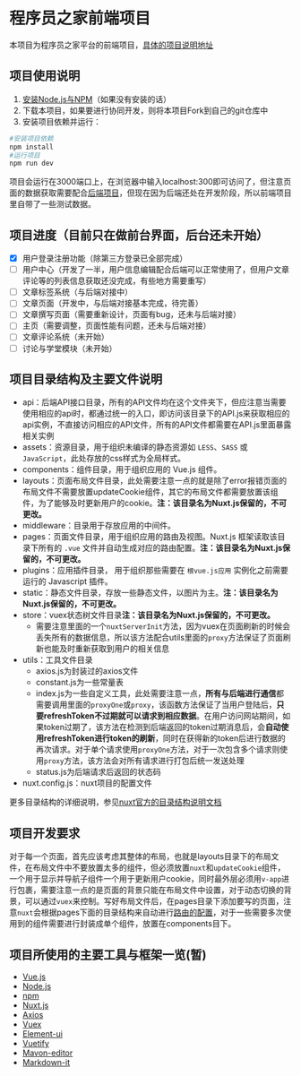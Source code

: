 # 程序员之家前端项目

 本项目为程序员之家平台的前端项目，[具体的项目说明地址](https://github.com/CXYZJ408/CXYZJ)

## 项目使用说明

1. [安装Node.js与NPM](https://www.jianshu.com/p/03a76b2e7e00)（如果没有安装的话）
2. 下载本项目，如果要进行协同开发，则将本项目Fork到自己的git仓库中
3. 安装项目依赖并运行：

```bash
#安装项目依赖
npm install
#运行项目
npm run dev
```

项目会运行在3000端口上，在浏览器中输入localhost:300即可访问了，但注意页面的数据获取需要配合[后端项目](https://github.com/CXYZJ408/cxyzjback)，但现在因为后端还处在开发阶段，所以前端项目里自带了一些测试数据。

## 项目进度（目前只在做前台界面，后台还未开始）

- [x] 用户登录注册功能（除第三方登录已全部完成）
- [ ] 用户中心（开发了一半，用户信息编辑配合后端可以正常使用了，但用户文章评论等的列表信息获取还没完成，有些地方需要重写）
- [ ] 文章标签系统（与后端对接中）
- [ ] 文章页面（开发中，与后端对接基本完成，待完善）
- [ ] 文章撰写页面（需要重新设计，页面有bug，还未与后端对接）
- [ ] 主页（需要调整，页面性能有问题，还未与后端对接）
- [ ] 文章评论系统（未开始）
- [ ] 讨论与学堂模块（未开始）

## 项目目录结构及主要文件说明

 - api：后端API接口目录，所有的API文件均在这个文件夹下，但应注意当需要使用相应的api时，都通过统一的入口，即访问该目录下的API.js来获取相应的api实例，不直接访问相应的API文件，所有的API文件都需要在API.js里面暴露相关实例
 - assets：资源目录，用于组织未编译的静态资源如 `LESS`、`SASS` 或 `JavaScript`，此处存放的css样式为全局样式。
 - components：组件目录，用于组织应用的 Vue.js 组件。
 - layouts：页面布局文件目录，此处需要注意一点的就是除了error报错页面的布局文件不需要放置updateCookie组件，其它的布局文件都需要放置该组件，为了能够及时更新用户的cookie。**注：该目录名为Nuxt.js保留的，不可更改。**
 - middleware：目录用于存放应用的中间件。
 - pages：页面文件目录，用于组织应用的路由及视图。Nuxt.js 框架读取该目录下所有的 `.vue` 文件并自动生成对应的路由配置。**注：该目录名为Nuxt.js保留的，不可更改。**
 - plugins：应用插件目录， 用于组织那些需要在 `根vue.js应用` 实例化之前需要运行的 Javascript 插件。
 - static：静态文件目录，存放一些静态文件，以图片为主。**注：该目录名为Nuxt.js保留的，不可更改。**
 - store：vuex状态树文件目录**注：该目录名为Nuxt.js保留的，不可更改。**
    - 需要注意里面的一个`nuxtServerInit`方法，因为vuex在页面刷新的时候会丢失所有的数据信息，所以该方法配合utils里面的`proxy`方法保证了页面刷新也能及时重新获取到用户的相关信息
 - utils：工具文件目录
    - axios.js为封装过的axios文件
    - constant.js为一些常量表
    - index.js为一些自定义工具，此处需要注意一点，**所有与后端进行通信**都需要调用里面的`proxyOne`或`proxy`，该函数方法保证了当用户登陆后，**只要refreshToken不过期就可以请求到相应数据**。在用户访问网站期间，如果token过期了，该方法在检测到后端返回的token过期消息后，会**自动使用refreshToken进行token的刷新**，同时在获得新的token后进行数据的再次请求。对于单个请求使用`proxyOne`方法，对于一次包含多个请求则使用`proxy`方法，该方法会对所有请求进行打包后统一发送处理
    - status.js为后端请求后返回的状态码
 - nuxt.config.js：nuxt项目的配置文件

更多目录结构的详细说明，参见[nuxt官方的目录结构说明文档](https://zh.nuxtjs.org/guide/directory-structure)

## 项目开发要求

对于每一个页面，首先应该考虑其整体的布局，也就是layouts目录下的布局文件，在布局文件中不要放置太多的组件，但必须放置`nuxt`和`updateCookie`组件，一个用于显示并导航子组件一个用于更新用户cookie，同时最外层必须用`v-app`进行包裹，需要注意一点的是页面的背景只能在布局文件中设置，对于动态切换的背景，可以通过`vuex`来控制。写好布局文件后，在pages目录下添加要写的页面，注意`nuxt`会根据pages下面的目录结构来自动进行[路由的配置](https://zh.nuxtjs.org/guide/routing)，对于一些需要多次使用到的组件需要进行封装成单个组件，放置在components目下。

## 项目所使用的主要工具与框架一览(暂)

- [Vue.js](https://cn.vuejs.org/index.html)
- [Node.js](http://nodejs.cn/)
- [npm](https://www.npmjs.com.cn/)
- [Nuxt.js](https://zh.nuxtjs.org/)
- [Axios](https://github.com/axios/axios)
- [Vuex](https://vuex.vuejs.org/zh/guide/)
- [Element-ui](https://element.eleme.io/#/zh-CN)
- [Vuetify](https://vuetifyjs.com/zh-Hans/layout/grid)
- [Mavon-editor](https://github.com/hinesboy/mavonEditor)
- [Markdown-it](https://github.com/markdown-it/markdown-it)

